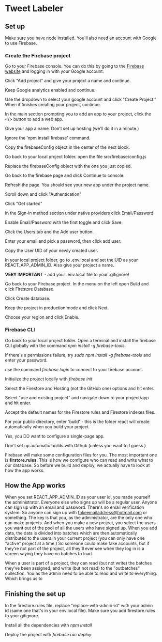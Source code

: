 # Tweet Labeler

## Set up

Make sure you have node installed. You'll also need an account with Google to use Firebase.


### Create the Firebase project

Go to your Firebase console. You can do this by going to the [Firebase website](https://firebase.google.com/) and logging in with your Google account.

Click "Add project" and give your project a name and continue.

Keep Google analytics enabled and continue.

Use the dropdown to select your google account and click "Create Project." When it finishes creating your project, continue.

In the main section prompting you to add an app to your project, click the </> button to add a web app.

Give your app a name. Don't set up hosting (we'll do it in a minute.)

Ignore the 'npm install firebase' command.

Copy the firebaseConfig object in the center of the next block.

Go back to your local project folder. open the file src/firebase/config.js

Replace the firebaseConfig object with the one you just copied.

Go back to the firebase page and click Continue to console.

Refresh the page. You should see your new app under the project name.

Scroll down and click "Authentication"

Click "Get started"

In the Sign-in method section under native providers click Email/Password

Enable Email/Password with the first toggle and click Save.

Click the Users tab and the Add user button.

Enter your email and pick a password, then click add user.

Copy the User UID of your newly created user.

In your local project folder, go to .env.local and set the UID as your REACT_APP_ADMIN_ID. Also give your project a name.

**VERY IMPORTANT** - add your .env.local file to your .gitignore!

Go back to your Firebase project. In the menu on the left open Build and click Firestore Database.

Click Create database.

Keep the project in production mode and click Next.

Choose your region and click Enable.

### Firebase CLI
Go back to your local project folder. Open a terminal and install the firebase CLI globally with the command *npm install -g firebase-tools*.

If there's a permissions failure, try *sudo npm install -g firebase-tools* and enter your password.

use the command *firebase login* to connect to your firebase account.

Initialize the project locally with  *firebase init*

Select the Firestore and Hosting (not the GitHub one) options and hit enter.

Select "use and existing project" and navigate down to your project/app and hit enter.

Accept the default names for the Firestore rules and Firestore indexes files.

For your public directory, enter 'build' - this is the folder react will create automatically when you build your project.

Yes, you DO want to configure a single-page app.

Don't set up automatic builds with Github (unless you want to I guess.)

Firebase will make some configuration files for you. The most important one is
**firstore.rules**. This is how we configure who can read and write what to our database. So before we build and deploy, we actually have to look at how the app works.

## How the App works

When you set REACT_APP_ADMIN_ID as your user id, you made yourself the administrator. Everyone else who signs up will be a regular user. Anyone can sign up with an email and password. There's no email verification system. So anyone can sign up with fakeemailaddress@hotmail.com or something. The key is that you, as the administrator, are the only one who can make projects. And when you make a new project, you select the users you want out of the pool of all the users who have signed up. When you add data, the data is divided into batches which are then automatically distributed to the users in your current project (you can only have one "active" project at a time.) So someone could make fake accounts, but if they're not part of the project, all they'll ever see when they log in is a screen saying they have no batches to load.

When a user is part of a project, they can read (but not write) the batches they've been assigned, and write (but not read) to the "outbatches" collection. You as the admin need to be able to read and write to everything. Which brings us to

## Finishing the set up
In the firestore.rules file, replace "replace-with-admin-id" with your admin id (same one that's in your env.local file). Make sure you add firestore.rules to your gitignore.  

Install all the dependencies with *npm install*

Deploy the project with *firebase run deploy*
